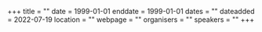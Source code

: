 +++
title = ""
date = 1999-01-01
enddate = 1999-01-01
dates = ""
dateadded = 2022-07-19
location = ""
webpage = ""
organisers = ""
speakers = ""
+++